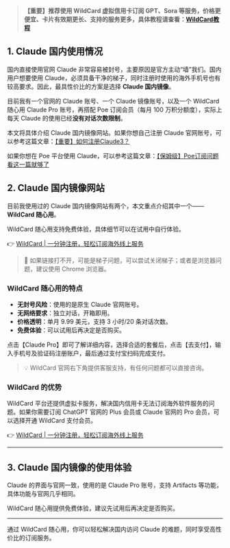> **【重要】推荐使用 WildCard 虚拟信用卡订阅 GPT、Sora 等服务，价格更便宜、卡片有效期更长、支持的服务更多，具体教程请查看：[WildCard教程](https://bit.ly/bewildcard)**

## 1. Claude 国内使用情况

国内直接使用官网 Claude 非常容易被封号，主要原因是官方主动“墙”我们。国内用户想要使用 Claude，必须具备干净的梯子，同时注册时使用的海外手机号也有较高要求。因此，最具性价比的方案是选择 **Claude 国内镜像**。

目前我有一个官网的 Claude 账号、一个 Claude 镜像账号，以及一个 WildCard 随心用 Claude Pro 账号，再搭配 Poe 订阅会员（每月 100 万积分额度），实际上每天 Claude 的使用已经**没有对话次数限制**。

本文将具体介绍 Claude 国内镜像网站。如果你想自己注册 Claude 官网账号，可以参考这篇文章：[【重要】如何注册Claude3？](https://bit.ly/bewildcard)

如果你想在 Poe 平台使用 Claude，可以参考这篇文章：[【保姆级】Poe订阅问题看这一篇就够了](https://bit.ly/bewildcard)

## 2. Claude 国内镜像网站

目前我使用过的 Claude 国内镜像网站有两个，本文重点介绍其中一个——**WildCard 随心用**。

WildCard 随心用支持免费体验，具体细节可以在试用中自行体验。

👉 [WildCard | 一分钟注册，轻松订阅海外线上服务](https://bit.ly/bewildcard)

> 🔔 如果链接打不开，可能是梯子问题，可以尝试关闭梯子；或者是浏览器问题，建议使用 Chrome 浏览器。

### WildCard 随心用的特点

- **无封号风险**：使用的是原生 Claude 官网账号。
- **无网络要求**：独立对话，开箱即用。
- **价格透明**：单月 9.99 美元，支持 3 小时/20 条对话次数。
- **免费体验**：可以试用后再决定是否购买。

点击【Claude Pro】即可了解详细内容，选择合适的套餐后，点击【去支付】，输入手机号及验证码注册账户，最后通过支付宝扫码完成支付。

> 💡 WildCard 官网右下角提供客服支持，有任何问题都可以直接咨询。

### WildCard 的优势

WildCard 平台还提供虚拟卡服务，解决国内信用卡无法订阅海外软件服务的问题。如果你需要订阅 ChatGPT 官网的 Plus 会员或 Claude 官网的 Pro 会员，可以选择开通 WildCard 支付会员。

👉 [WildCard | 一分钟注册，轻松订阅海外线上服务](https://bit.ly/bewildcard)

---

## 3. Claude 国内镜像的使用体验

Claude 的界面与官网一致，使用的是 Claude Pro 账号，支持 Artifacts 等功能，具体功能与官网几乎相同。

WildCard 随心用提供免费体验，建议先试用后再决定是否购买。

---

通过 WildCard 随心用，你可以轻松解决国内访问 Claude 的难题，同时享受高性价比的订阅服务。